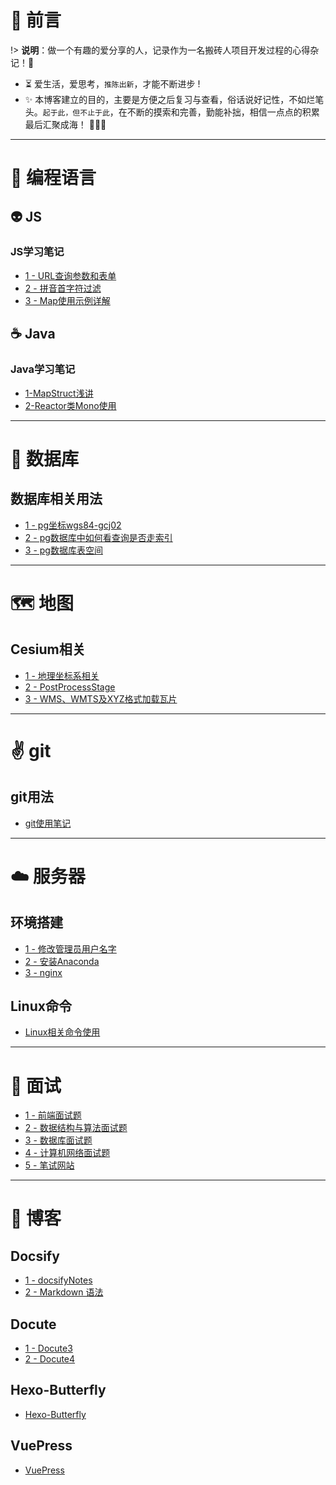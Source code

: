 # 🎨 前言

!> <b>说明</b>：做一个有趣的爱分享的人，记录作为一名搬砖人项目开发过程的心得杂记！🔑

* ⏳ 爱生活，爱思考，`推陈出新`，才能不断进步 !
* ✨ 本博客建立的目的，主要是方便之后复习与查看，俗话说好记性，不如烂笔头。`起于此，但不止于此`，在不断的摸索和完善，勤能补拙，相信一点点的积累最后汇聚成海！ 💪💪💪

---

# 🍵 编程语言

## 👽 JS

### JS学习笔记

* [1 - URL查询参数和表单](doc/前端学习/URL查询参数和表单.md)
* [2 - 拼音首字符过滤](doc/前端学习/实现拼音首字符过滤.md)
* [3 - Map使用示例详解](doc/前端学习/Map使用详解.md)


## ☕️ Java

### Java学习笔记

* [1-MapStruct浅讲](doc/Java/MapStruct浅讲.md)
* [2-Reactor类Mono使用](doc/Java/Reactor类Mono.md)
---

# 📜 数据库

## 数据库相关用法

* [1 - pg坐标wgs84-gcj02](doc/数据库/wgs84Togcj02.md)
* [2 - pg数据库中如何看查询是否走索引](doc/数据库/数据库索引.md)
* [3 - pg数据库表空间](doc/数据库/表空间.md)

---

# 🗺 地图

## Cesium相关

* [1 - 地理坐标系相关](doc/地图/Cesium/coordinateSystem.md)
* [2 - PostProcessStage](doc/地图/Cesium/PostProcessStage.md)
* [3 - WMS、WMTS及XYZ格式加载瓦片](doc/地图/其他/WMS.md)

---

# ✌️ git

## git用法

* [git使用笔记](doc/git/git使用说明.md)

---

# ☁️ 服务器

## 环境搭建

* [1 - 修改管理员用户名字](doc/云服务器/环境搭建/01-修改管理员用户名字.md)
* [2 - 安装Anaconda](doc/云服务器/环境搭建/02-安装Anaconda.md)
* [3 - nginx](doc/云服务器/环境搭建/03-nginx.md)

## Linux命令

* [Linux相关命令使用](doc/云服务器/Linux命令/linux命令.md)

---

# 🤗 面试

* [1 - 前端面试题](doc/interview/前端面试题.md)
* [2 - 数据结构与算法面试题](doc/interview/数据结构与算法面试题.md)
* [3 - 数据库面试题](doc/interview/数据库面试题.md)
* [4 - 计算机网络面试题](doc/interview/计算机网络面试题.md)
* [5 - 笔试网站](doc/interview/笔试网站.md)

---

# 🐉 博客

## Docsify

* [1 - docsifyNotes](doc/Project/Docsify/docsifyNotes.md)
* [2 - Markdown 语法](doc/Project/Docsify/mdNotes.md)

## Docute

* [1 - Docute3](doc/Project/Docute/Docute3创建文档网站.md)
* [2 - Docute4](doc/Project/Docute/Docute4创建文档网站.md)

## Hexo-Butterfly

* [Hexo-Butterfly](doc/Project/Hexo-Butterfly/Hexo-Butterfly-guide.md)

## VuePress

* [VuePress](doc/Project/VuePress/VuePress创建文档网站.md)